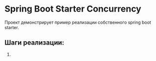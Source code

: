 # Spring Boot Starter Concurrency

Проект демонстрирует пример реализации собственного spring boot starter.

## Шаги реализации:

1. 